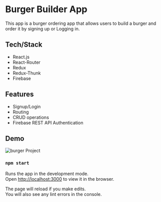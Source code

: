 # Burger Builder App 

This app is a burger ordering app that allows users to build a burger and order it by signing up or Logging in. 

## Tech/Stack 

- React.js
- React-Router
- Redux
- Redux-Thunk
- Firebase

## Features 

- Signup/Login
- Routing
- CRUD operations 
- Firebase REST API Authentication 

## Demo 

![burger Project](https://user-images.githubusercontent.com/34722096/108782151-ad38e880-7530-11eb-9115-baf691814ed7.gif)

### `npm start`

Runs the app in the development mode.<br>
Open [http://localhost:3000](http://localhost:3000) to view it in the browser.

The page will reload if you make edits.<br>
You will also see any lint errors in the console.
